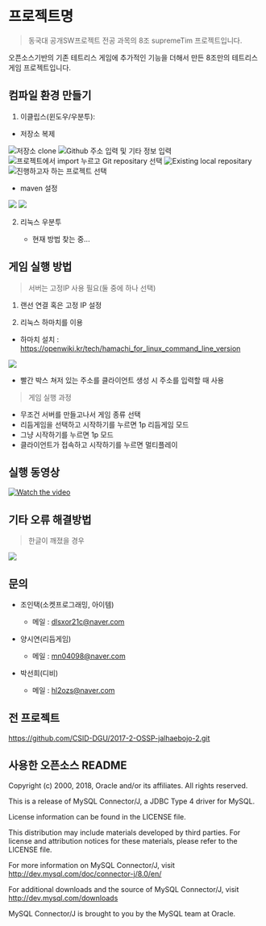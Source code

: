 # 프로젝트명
> 동국대 공개SW프로젝트 전공 과목의 8조 supremeTim 프로젝트입니다.

오픈소스기반의 기존 테트리스 게임에 추가적인 기능을 더해서 만든 8조만의 테트리스 게임 프로젝트입니다.

## 컴파일 환경 만들기
1. 이클립스(윈도우/우분투):

  * 저장소 복제
  
  ![저장소 clone](./_etc/import1.PNG)
  ![Github 주소 입력 및 기타 정보 입력](./_etc/import2.PNG)
  ![프로젝트에서 import 누르고 Git repositary 선택](./_etc/import3.PNG)
  ![Existing local repositary](./_etc/import4.PNG)
  ![진행하고자 하는 프로젝트 선택](./_etc/import5.PNG)

  * maven 설정
  
  ![](./_etc/maven1.png)
  ![](./_etc/maven2.PNG)
  
2. 리눅스 우분투 

   * 현재 방법 찾는 중...

## 게임 실행 방법
> 서버는 고정IP 사용 필요(둘 중에 하나 선택)

1. 랜선 연결 혹은 고정 IP 설정

2. 리눅스 하마치를 이용

 * 하마치 설치 : https://openwiki.kr/tech/hamachi_for_linux_command_line_version

  ![](./_etc/socket1.PNG)

 * 빨간 박스 쳐저 있는 주소를 클라이언트 생성 시 주소를 입력할 때 사용
  
  
> 게임 실행 과정

- 무조건 서버를 만들고나서 게임 종류 선택
- 리듬게임을 선택하고 시작하기를 누르면 1p 리듬게임 모드
- 그냥 시작하기를 누르면 1p 모드
- 클라이언트가 접속하고 시작하기를 누르면 멀티플레이 

## 실행 동영상

[![Watch the video](https://img.youtube.com/vi/EaLXqEnYUEM/hqdefault.jpg)](https://www.youtube.com/watch?v=EaLXqEnYUEM)

## 기타 오류 해결방법
> 한글이 깨졌을 경우

  ![](./_etc/korean.PNG)

## 문의
* 조인택(소켓프로그래밍, 아이템)
  * 메일 : dlsxor21c@naver.com
  
* 양시연(리듬게임)
  * 메일 : mn04098@naver.com
  
* 박선희(디비)
  * 메일 : hl2ozs@naver.com

## 전 프로젝트
https://github.com/CSID-DGU/2017-2-OSSP-jalhaebojo-2.git

## 사용한 오픈소스 README

Copyright (c) 2000, 2018, Oracle and/or its affiliates. All rights reserved.

This is a release of MySQL Connector/J, a JDBC Type 4 driver for MySQL.

License information can be found in the LICENSE file.

This distribution may include materials developed by third parties.
For license and attribution notices for these materials, please refer to the
LICENSE file. 

For more information on MySQL Connector/J, visit 
  http://dev.mysql.com/doc/connector-j/8.0/en/

For additional downloads and the source of MySQL Connector/J, visit
  http://dev.mysql.com/downloads

MySQL Connector/J is brought to you by the MySQL team at Oracle.
